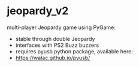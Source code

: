 # jeopardy_v2
multi-player Jeopardy game using PyGame:

- stable through double Jeopardy
- interfaces with PS2 Buzz buzzers
- requires pyusb python package, available here:
- https://walac.github.io/pyusb/
